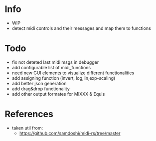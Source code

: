 # Info
- WIP
- detect midi controls and their messages and map them to functions

# Todo
- fix not deteted last midi msgs in debugger
- add configurable list of midi_functions
- need new GUI elements to visualize different functionalities
- add assigning function (invert, log,lin,exp-scaling)
- add better json generation
- add drag&drop functionality
- add other output formates for MIXXX & Equis

# References
- taken util from:
  - https://github.com/samdoshi/midi-rs/tree/master
